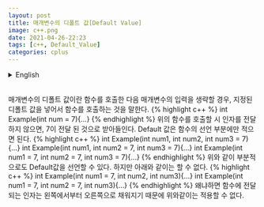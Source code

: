 ```yaml
---
layout: post
title: 매개변수의 디폴트 값[Default Value]
image: c++.png
date: 2021-04-26-22:23
tags: [c++, Default_Value]
categories: cplus
---
```


<details>
<summary>English</summary>
<div markdown="1">


The default value of a parameter refers to calling the function with the specified default value in case the input of the parameter is omitted after calling the function.
{% highlight c++ %}
int Example(int num = 7){...}
{% endhighlight %}
If no argument is passed when calling the above function, 7 is assumed to be passed. The default value only needs to be written in the declaration part of the function.
{% highlight c++ %}
int Example(int num1, int num2, int num3 = 7){...}
int Example(int num1, int num2 = 7, int num3 = 7){...}
int Example(int num1 = 7, int num2 = 7, int num3 = 7){...}
{% endhighlight %}
As above, the default value can also be partially declared. But you can't do it like this:
{% highlight c++ %}
int Example(int num1 = 7, int num2, int num3){...}
int Example(int num1 = 7, int num2 = 7, int num3){...}
{% endhighlight %}
Because the arguments passed to the function are filled from left to right, the above cannot be applied.
<br>


---------------------------------------------------------------------------------------------------
</div>
</details>
<br>

매개변수의 디폴트 값이란 함수를 호출한 다음 매개변수의 입력을 생략할 경우, 지정된 디폴트 값을 넣어서 함수를 호출하는 것을 말한다.
{% highlight c++ %}
int Example(int num = 7){...}
{% endhighlight %}
위의 함수를 호출할 시 인자를 전달하지 않으면, 7이 전달 된 것으로 받아들인다. Default 값은 함수의 선언 부분에만 적으면 된다.
{% highlight c++ %}
int Example(int num1, int num2, int num3 = 7){...}
int Example(int num1, int num2 = 7, int num3 = 7){...}
int Example(int num1 = 7, int num2 = 7, int num3 = 7){...}
{% endhighlight %}
위와 같이 부분적으로도 Default값을 선언할 수 있다. 하지만 아래와 같이는 할 수 없다.
{% highlight c++ %}
int Example(int num1 = 7, int num2, int num3){...}
int Example(int num1 = 7, int num2 = 7, int num3){...}
{% endhighlight %}
왜냐하면 함수에 전달되는 인자는 왼쪽에서부터 오른쪽으로 채워지기 때문에 위와같이는 적용할 수 없다.